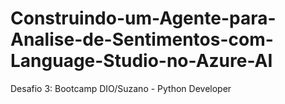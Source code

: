 # Construindo-um-Agente-para-Analise-de-Sentimentos-com-Language-Studio-no-Azure-AI
Desafio 3: Bootcamp DIO/Suzano - Python Developer
